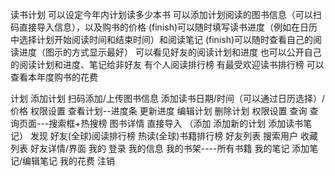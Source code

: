 读书计划
可以设定今年内计划读多少本书
可以添加计划阅读的图书信息（可以扫码直接导入信息），以及购书的价格
(finish)可以随时填写读书进度（例如在日历中选择计划开始阅读时间和结束时间）和阅读笔记
(finish)可以随时查看自己的阅读进度（图示的方式显示最好）
可以看见好友的阅读计划和进度
也可以公开自己的阅读计划和进度、笔记给非好友
有个人阅读排行榜
有最受欢迎读书排行榜
可以查看本年度购书的花费

计划
	添加计划
		扫码添加/上传图书信息
添加读书日期/时间（可以通过日历选择）/价格
权限设置
	查看计划--进度条
	更新进度
编辑计划
删除计划
权限设置
查询
	查询页面---搜索框+热搜榜
	图书详情
		直接导入
（添加
	添加新的计划
添加读书笔记）
发现
	好友(全球)阅读排行榜
	热读(全球)书籍排行榜
好友列表
	搜索用户
	收藏列表
好友详情/界面
我的
登录
	我的信息
我的书架----所有书籍
我的笔记
	添加笔记/编辑笔记
我的花费
注销